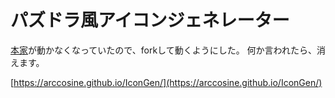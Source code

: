 # パズドラ風アイコンジェネレーター

[本家](http://5509.github.io/IconGen/)が動かなくなっていたので、forkして動くようにした。
何か言われたら、消えます。

[https://arccosine.github.io/IconGen/](https://arccosine.github.io/IconGen/)
